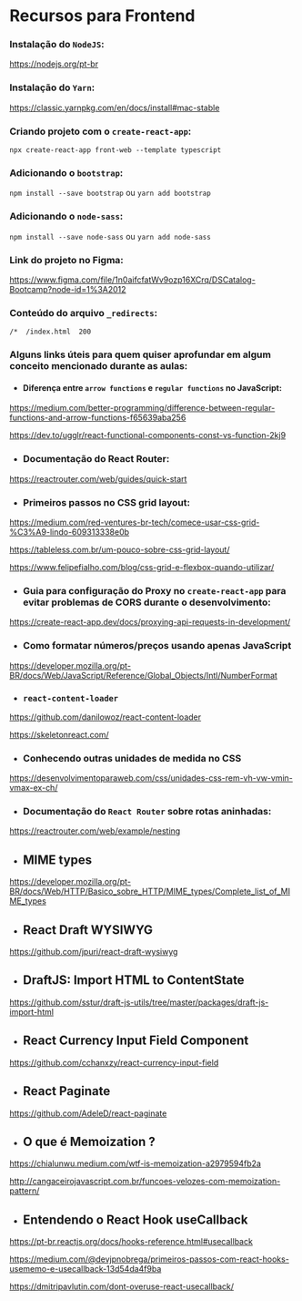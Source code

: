 # Recursos para Frontend

### Instalação do `NodeJS`:

https://nodejs.org/pt-br

### Instalação do `Yarn`:

https://classic.yarnpkg.com/en/docs/install#mac-stable

### Criando projeto com o `create-react-app`:

`npx create-react-app front-web --template typescript`

### Adicionando o `bootstrap`:

`npm install --save bootstrap` ou `yarn add bootstrap`

### Adicionando o `node-sass`:

`npm install --save node-sass` ou `yarn add node-sass`

### Link do projeto no Figma: 

https://www.figma.com/file/1n0aifcfatWv9ozp16XCrq/DSCatalog-Bootcamp?node-id=1%3A2012

### Conteúdo do arquivo `_redirects`:

`/*  /index.html  200`

### Alguns links úteis para quem quiser aprofundar em algum conceito mencionado durante as aulas:

- #### Diferença entre `arrow functions` e `regular functions` no JavaScript:
https://medium.com/better-programming/difference-between-regular-functions-and-arrow-functions-f65639aba256

https://dev.to/ugglr/react-functional-components-const-vs-function-2kj9

- ### Documentação do React Router: 
https://reactrouter.com/web/guides/quick-start

- ### Primeiros passos no CSS grid layout:
https://medium.com/red-ventures-br-tech/comece-usar-css-grid-%C3%A9-lindo-609313338e0b

https://tableless.com.br/um-pouco-sobre-css-grid-layout/

https://www.felipefialho.com/blog/css-grid-e-flexbox-quando-utilizar/

- ### Guia para configuração do Proxy no `create-react-app` para evitar problemas de CORS durante o desenvolvimento:
https://create-react-app.dev/docs/proxying-api-requests-in-development/

- ### Como formatar números/preços usando apenas JavaScript
https://developer.mozilla.org/pt-BR/docs/Web/JavaScript/Reference/Global_Objects/Intl/NumberFormat

- ### `react-content-loader`
https://github.com/danilowoz/react-content-loader

https://skeletonreact.com/

- ### Conhecendo outras unidades de medida no CSS
https://desenvolvimentoparaweb.com/css/unidades-css-rem-vh-vw-vmin-vmax-ex-ch/

- ### Documentação do `React Router` sobre rotas aninhadas:
https://reactrouter.com/web/example/nesting

- ## MIME types
https://developer.mozilla.org/pt-BR/docs/Web/HTTP/Basico_sobre_HTTP/MIME_types/Complete_list_of_MIME_types

- ## React Draft WYSIWYG
https://github.com/jpuri/react-draft-wysiwyg

- ## DraftJS: Import HTML to ContentState
https://github.com/sstur/draft-js-utils/tree/master/packages/draft-js-import-html

- ## React Currency Input Field Component
https://github.com/cchanxzy/react-currency-input-field

- ## React Paginate
https://github.com/AdeleD/react-paginate

- ## O que é Memoization ?
https://chialunwu.medium.com/wtf-is-memoization-a2979594fb2a

http://cangaceirojavascript.com.br/funcoes-velozes-com-memoization-pattern/

- ## Entendendo o React Hook useCallback
https://pt-br.reactjs.org/docs/hooks-reference.html#usecallback

https://medium.com/@devjpnobrega/primeiros-passos-com-react-hooks-usememo-e-usecallback-13d54da4f9ba

https://dmitripavlutin.com/dont-overuse-react-usecallback/
